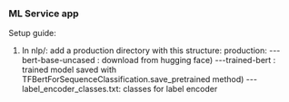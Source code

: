 ### ML Service app

Setup guide:

1. In nlp/:
    add a production directory with this structure:
        production:
            ---bert-base-uncased : download from hugging face)
            ---trained-bert : trained model saved with TFBertForSequenceClassification.save_pretrained method)
            ---label_encoder_classes.txt: classes for label encoder
